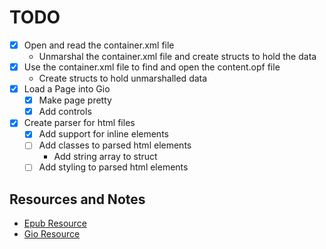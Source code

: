 # TODO

- [X] Open and read the container.xml file
    - Unmarshal the container.xml file and create structs to hold the data
- [X] Use the container.xml file to find and open the content.opf file
    - Create structs to hold unmarshalled data
- [X] Load a Page into Gio
    - [X] Make page pretty
    - [X] Add controls
- [X] Create parser for html files
    - [X] Add support for inline elements
    - [ ] Add classes to parsed html elements
        - Add string array to struct
    - [ ] Add styling to parsed html elements

## Resources and Notes
- [Epub Resource](https://opensource.com/article/22/8/epub-file) 
- [Gio Resource](https://gioui.org/doc/learn)
